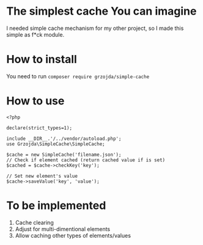 # The simplest cache You can imagine
I needed simple cache mechanism for my other project, so I made this simple as f*ck module.

# How to install

You need to run `composer require grzojda/simple-cache`

# How to use

```
<?php

declare(strict_types=1);

include __DIR__.'/../vendor/autoload.php';
use Grzojda\SimpleCache\SimpleCache;

$cache = new SimpleCache('filename.json');
// Check if element cached (return cached value if is set)
$cached = $cache->checkKey('key');

// Set new element's value
$cache->saveValue('key', 'value');
```

# To be implemented

1. Cache clearing
2. Adjust for multi-dimentional elements
3. Allow caching other types of elements/values
